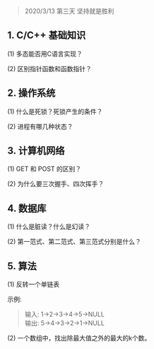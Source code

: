 > 2020/3/13 第三天 坚持就是胜利

## 1. C/C++ 基础知识
(1) 多态能否用C语言实现？

(2) 区别指针函数和函数指针？ 

## 2. 操作系统
(1) 什么是死锁？死锁产生的条件？

(2) 进程有哪几种状态？

## 3. 计算机网络
(1) GET 和 POST 的区别？

(2) 为什么要三次握手、四次挥手？  

## 4. 数据库
(1) 什么是脏读？什么是幻读？

(2) 第一范式、第二范式、第三范式分别是什么？

## 5. 算法
(1) 反转一个单链表

示例:

> 输入: 1->2->3->4->5->NULL  
> 输出: 5->4->3->2->1->NULL


(2) 一个数组中，找出除最大值之外的最大的k个数。 
